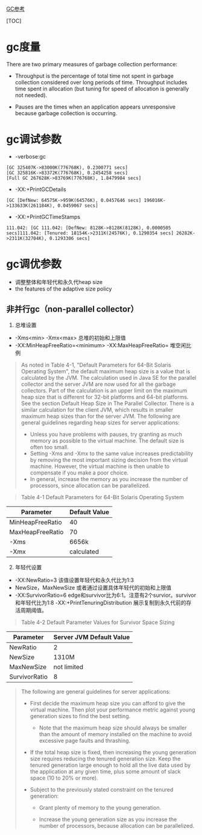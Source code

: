 [GC参考](https://docs.oracle.com/javase/8/docs/technotes/guides/vm/gctuning/toc.html)

[TOC]
# gc度量
There are two primary measures of garbage collection performance:

* Throughput is the percentage of total time not spent in garbage collection considered over long periods of time. Throughput includes time spent in allocation (but tuning for speed of allocation is generally not needed).

* Pauses are the times when an application appears unresponsive because garbage collection is occurring.

# gc调试参数
* -verbose:gc
```
[GC 325407K->83000K(776768K), 0.2300771 secs]
[GC 325816K->83372K(776768K), 0.2454258 secs]
[Full GC 267628K->83769K(776768K), 1.8479984 secs]
```
* -XX:+PrintGCDetails
```
[GC [DefNew: 64575K->959K(64576K), 0.0457646 secs] 196016K->133633K(261184K), 0.0459067 secs]
```
* -XX:+PrintGCTimeStamps
```
111.042: [GC 111.042: [DefNew: 8128K->8128K(8128K), 0.0000505 secs]111.042: [Tenured: 18154K->2311K(24576K), 0.1290354 secs] 26282K->2311K(32704K), 0.1293306 secs]
```
# gc调优参数
* 调整整体和年轻代和永久代heap size
* the features of the adaptive size policy
## 非并行gc（non-parallel collector）
1. 总堆设置
  *  -Xms\<min> -Xmx\<max> 总堆的初始和上限值
  *  -XX:MinHeapFreeRatio=\<minimum> -XX:MaxHeapFreeRatio=<maximum> 堆空闲比例
>As noted in Table 4-1, "Default Parameters for 64-Bit Solaris Operating System", the default maximum heap size is a value that is calculated by the JVM. The calculation used in Java SE for the parallel collector and the server JVM are now used for all the garbage collectors. Part of the calculation is an upper limit on the maximum heap size that is different for 32-bit platforms and 64-bit platforms. See the section Default Heap Size in The Parallel Collector. There is a similar calculation for the client JVM, which results in smaller maximum heap sizes than for the server JVM.
The following are general guidelines regarding heap sizes for server applications:
> * Unless you have problems with pauses, try granting as much memory as possible to the virtual machine. The default size is often too small.
>* Setting -Xms and -Xmx to the same value increases predictability by removing the most important sizing decision from the virtual machine. However, the virtual machine is then unable to compensate if you make a poor choice.
>* In general, increase the memory as you increase the number of processors, since allocation can be parallelized.

>Table 4-1 Default Parameters for 64-Bit Solaris Operating System

Parameter|Default Value
---|---
MinHeapFreeRatio|40
MaxHeapFreeRatio|70
-Xms|6656k
-Xmx|calculated

2. 年轻代设置
*  -XX:NewRatio=3 该值设置年轻代和永久代比为1:3
* NewSize，MaxNewSize 或者通过设置具体年轻代的初始和上限值
* -XX:SurvivorRatio=6 edge和survivor比为6:1。注意有2个survior。survivor和年轻代比为1:8
 -XX:+PrintTenuringDistribution 展示复制到永久代前的存活周期阈值。
> Table 4-2 Default Parameter Values for Survivor Space Sizing

Parameter|	Server JVM Default Value
---|---
NewRatio|2
NewSize|1310M
MaxNewSize|not limited
SurvivorRatio|8

>The following are general guidelines for server applications:
>
>* First decide the maximum heap size you can afford to give the virtual machine. Then plot your performance metric against young generation sizes to find the best setting.
>
>   * Note that the maximum heap size should always be smaller than the amount of memory installed on the machine to avoid excessive page faults and thrashing.
>
>* If the total heap size is fixed, then increasing the young generation size requires reducing the tenured generation size. Keep the tenured generation large enough to hold all the live data used by the application at any given time, plus some amount of slack space (10 to 20% or more).
>
>* Subject to the previously stated constraint on the tenured generation:
>
>   * Grant plenty of memory to the young generation.
>
>   * Increase the young generation size as you increase the number of processors, because allocation can be parallelized.
